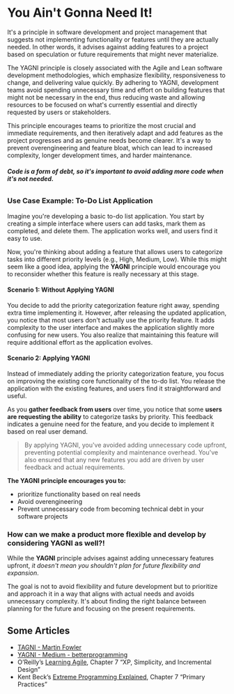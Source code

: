# You Ain't Gonna Need It!

It's a principle in software development and project management that suggests not implementing functionality or features until they are actually needed. 
In other words, it advises against adding features to a project based on speculation or future requirements that might never materialize.

The YAGNI principle is closely associated with the Agile and Lean software development methodologies, which emphasize flexibility, responsiveness to change, and delivering value quickly. 
By adhering to YAGNI, development teams avoid spending unnecessary time and effort on building features that might not be necessary in the end, thus reducing waste and allowing resources to be focused on what's currently essential and directly requested by users or stakeholders.

This principle encourages teams to prioritize the most crucial and immediate requirements, and then iteratively adapt and add features as the project progresses and as genuine needs become clearer. It's a way to prevent overengineering and feature bloat, which can lead to increased complexity, longer development times, and harder maintenance.

###### **Code is a form of debt, so it's important to avoid adding more code when it's not needed.**

### Use Case Example:  To-Do List Application
Imagine you're developing a basic to-do list application. You start by creating a simple interface where users can add tasks, mark them as completed, and delete them. 
The application works well, and users find it easy to use.

Now, you're thinking about adding a feature that allows users to categorize tasks into different priority levels (e.g., High, Medium, Low). 
While this might seem like a good idea, applying the **YAGNI** principle would encourage you to reconsider whether this feature is really necessary at this stage.

#### Scenario 1: Without Applying YAGNI
You decide to add the priority categorization feature right away, spending extra time implementing it. 
However, after releasing the updated application, you notice that most users don't actually use the priority feature. 
It adds complexity to the user interface and makes the application slightly more confusing for new users. 
You also realize that maintaining this feature will require additional effort as the application evolves.

#### Scenario 2: Applying YAGNI

Instead of immediately adding the priority categorization feature, you focus on improving the existing core functionality of the to-do list. 
You release the application with the existing features, and users find it straightforward and useful.

As you **gather feedback from users** over time, you notice that some **users are requesting the ability** to categorize tasks by priority. 
This feedback indicates a genuine need for the feature, and you decide to implement it based on real user demand.

> By applying YAGNI, you've avoided adding unnecessary code upfront, preventing potential complexity and maintenance overhead. 
> You've also ensured that any new features you add are driven by user feedback and actual requirements.

**The YAGNI principle encourages you to:**
* prioritize functionality based on real needs
* Avoid overengineering
* Prevent unnecessary code from becoming technical debt in your software projects

### How can we make a product more flexible and develop by considering YAGNI as well?!
While the **YAGNI** principle advises against adding unnecessary features upfront, _it doesn't mean you shouldn't plan for future flexibility and expansion_.

The goal is not to avoid flexibility and future development but to prioritize and approach it in a way that aligns with actual needs and avoids unnecessary complexity. 
It's about finding the right balance between planning for the future and focusing on the present requirements.

## Some Articles
- [TAGNI - Martin Fowler](https://martinfowler.com/bliki/Yagni.html)
- [YAGNI - Medium - betterprogramming](https://betterprogramming.pub/yagni-you-aint-gonna-need-it-f9a178cd8e1)
- O’Reilly’s [Learning Agile](http://shop.oreilly.com/product/0636920025849.do), Chapter 7 “XP, Simplicity, and Incremental Design”
- Kent Beck’s [Extreme Programming Explained](https://www.amazon.com/dp/0321278658/ref=cm_sw_r_cp_ep_dp_TI0SAb1S65NJN), Chapter 7 “Primary Practices”